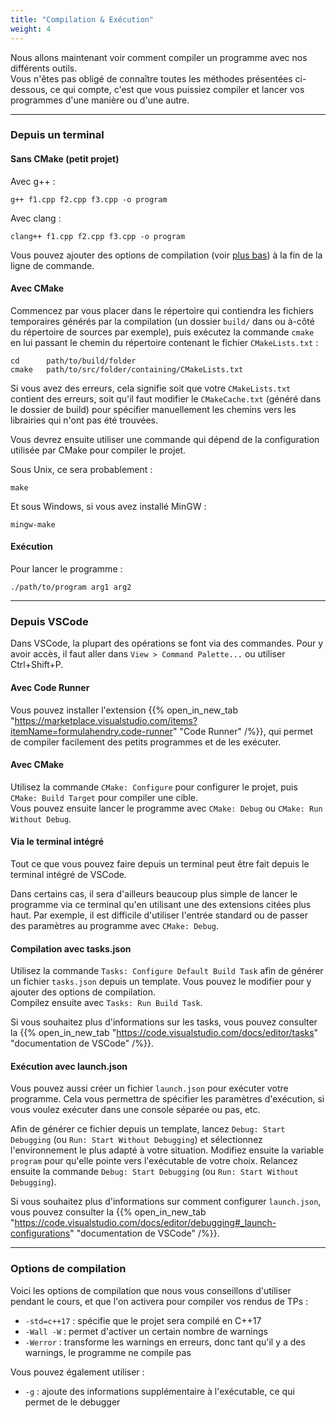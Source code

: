 ```yaml
---
title: "Compilation & Exécution"
weight: 4
---
```


Nous allons maintenant voir comment compiler un programme avec nos différents outils.\
Vous n'êtes pas obligé de connaître toutes les méthodes présentées ci-dessous, ce qui compte, c'est que vous puissiez compiler et lancer vos programmes d'une manière ou d'une autre.

---

### Depuis un terminal

#### Sans CMake (petit projet)

Avec g++ :
```b
g++ f1.cpp f2.cpp f3.cpp -o program
```

Avec clang :
```b
clang++ f1.cpp f2.cpp f3.cpp -o program
```

Vous pouvez ajouter des options de compilation (voir [plus bas](#options-de-compilation)) à la fin de la ligne de commande.

#### Avec CMake

Commencez par vous placer dans le répertoire qui contiendra les fichiers temporaires générés par la compilation (un dossier `build/` dans ou à-côté du répertoire de sources par exemple), puis exécutez la commande `cmake` en lui passant le chemin du répertoire contenant le fichier `CMakeLists.txt` :
```b
cd      path/to/build/folder
cmake   path/to/src/folder/containing/CMakeLists.txt
```

Si vous avez des erreurs, cela signifie soit que votre `CMakeLists.txt` contient des erreurs, soit qu'il faut modifier le `CMakeCache.txt` (généré dans le dossier de build) pour spécifier manuellement les chemins vers les librairies qui n'ont pas été trouvées.

Vous devrez ensuite utiliser une commande qui dépend de la configuration utilisée par CMake pour compiler le projet.

Sous Unix, ce sera probablement :
```b
make
```

Et sous Windows, si vous avez installé MinGW :
```b
mingw-make
```

#### Exécution

Pour lancer le programme :
```b
./path/to/program arg1 arg2
```

---

### Depuis VSCode

Dans VSCode, la plupart des opérations se font via des commandes. Pour y avoir accès, il faut aller dans `View > Command Palette...` ou utiliser Ctrl+Shift+P.   

#### Avec Code Runner

Vous pouvez installer l'extension {{% open_in_new_tab "https://marketplace.visualstudio.com/items?itemName=formulahendry.code-runner" "Code Runner" /%}}, qui permet de compiler facilement des petits programmes et de les exécuter.

#### Avec CMake

Utilisez la commande `CMake: Configure` pour configurer le projet, puis `CMake: Build Target` pour compiler une cible. \
Vous pouvez ensuite lancer le programme avec `CMake: Debug` ou `CMake: Run Without Debug`.

#### Via le terminal intégré

Tout ce que vous pouvez faire depuis un terminal peut être fait depuis le terminal intégré de VSCode.

Dans certains cas, il sera d'ailleurs beaucoup plus simple de lancer le programme via ce terminal qu'en utilisant une des extensions citées plus haut. Par exemple, il est difficile d'utiliser l'entrée standard ou de passer des paramètres au programme avec `CMake: Debug`.

#### Compilation avec tasks.json

Utilisez la commande `Tasks: Configure Default Build Task` afin de générer un fichier `tasks.json` depuis un template. Vous pouvez le modifier pour y ajouter des options de compilation.\
Compilez ensuite avec `Tasks: Run Build Task`.

Si vous souhaitez plus d'informations sur les tasks, vous pouvez consulter la {{% open_in_new_tab "https://code.visualstudio.com/docs/editor/tasks" "documentation de VSCode" /%}}.

#### Exécution avec launch.json

Vous pouvez aussi créer un fichier `launch.json` pour exécuter votre programme. Cela vous permettra de spécifier les paramètres d'exécution, si vous voulez exécuter dans une console séparée ou pas, etc.

Afin de générer ce fichier depuis un template, lancez `Debug: Start Debugging` (ou `Run: Start Without Debugging`) et sélectionnez l'environnement le plus adapté à votre situation. Modifiez ensuite la variable 
`program` pour qu'elle pointe vers l'exécutable de votre choix. Relancez ensuite la commande `Debug: Start Debugging` (ou `Run: Start Without Debugging`).

Si vous souhaitez plus d'informations sur comment configurer `launch.json`, vous pouvez consulter la {{% open_in_new_tab "https://code.visualstudio.com/docs/editor/debugging#_launch-configurations" "documentation de VSCode" /%}}.

---

### Options de compilation

Voici les options de compilation que nous vous conseillons d'utiliser pendant le cours, et que l'on activera pour compiler vos rendus de TPs :
- `-std=c++17` : spécifie que le projet sera compilé en C++17 
- `-Wall -W` : permet d'activer un certain nombre de warnings
- `-Werror` : transforme les warnings en erreurs, donc tant qu'il y a des warnings, le programme ne compile pas

Vous pouvez également utiliser :
- `-g` : ajoute des informations supplémentaire à l'exécutable, ce qui permet de le debugger
